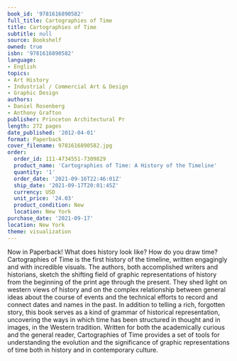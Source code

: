 ```yaml
---
book_id: '9781616890582'
full_title: Cartographies of Time
title: Cartographies of Time
subtitle: null
source: Bookshelf
owned: true
isbn: '9781616890582'
language:
- English
topics:
- Art History
- Industrial / Commercial Art & Design
- Graphic Design
authors:
- Daniel Rosenberg
- Anthony Grafton
publisher: Princeton Architectural Pr
length: 272 pages
date_published: '2012-04-01'
format: Paperback
cover_filename: 9781616890582.jpg
order:
  order_id: 111-4734551-7309829
  product_name: 'Cartographies of Time: A History of the Timeline'
  quantity: '1'
  order_date: '2021-09-16T22:46:01Z'
  ship_date: '2021-09-17T20:01:45Z'
  currency: USD
  unit_price: '24.03'
  product_condition: New
  location: New York
purchase_date: '2021-09-17'
location: New York
theme: visualization
---
```

Now in Paperback! What does history look like? How do you draw time? Cartographies of Time is the first history of the timeline, written engagingly and with incredible visuals. The authors, both accomplished writers and historians, sketch the shifting field of graphic representations of history from the beginning of the print age through the present. They shed light on western views of history and on the complex relationship between general ideas about the course of events and the technical efforts to record and connect dates and names in the past. In addition to telling a rich, forgotten story, this book serves as a kind of grammar of historical representation, uncovering the ways in which time has been structured in thought and in images, in the Western tradition. Written for both the academically curious and the general reader, Cartographies of Time provides a set of tools for understanding the evolution and the significance of graphic representations of time both in history and in contemporary culture.
